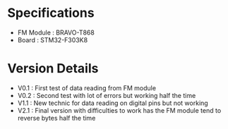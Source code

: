 # Specifications
- FM Module : BRAVO-T868
- Board : STM32-F303K8

# Version Details
- V0.1 : First test of data reading from FM module
- V0.2 : Second test with lot of errors but working half the time
- V1.1 : New technic for data reading on digital pins but not working
- V2.1 : Final version with difficulties to work has the FM module tend to reverse bytes half the time
